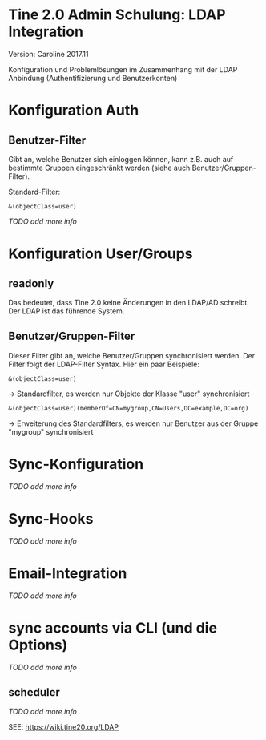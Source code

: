 Tine 2.0 Admin Schulung: LDAP Integration
=================

Version: Caroline 2017.11

Konfiguration und Problemlösungen im Zusammenhang mit der LDAP Anbindung (Authentifizierung und Benutzerkonten)

# Konfiguration Auth

## Benutzer-Filter

Gibt an, welche Benutzer sich einloggen können, kann z.B. auch auf bestimmte Gruppen eingeschränkt werden (siehe auch Benutzer/Gruppen-Filter).

Standard-Filter:

    &(objectClass=user)

_TODO add more info_

# Konfiguration User/Groups
## readonly

Das bedeutet, dass Tine 2.0 keine Änderungen in den LDAP/AD schreibt. Der LDAP ist das führende System.

## Benutzer/Gruppen-Filter

Dieser Filter gibt an, welche Benutzer/Gruppen synchronisiert werden. Der Filter folgt der LDAP-Filter Syntax.
Hier ein paar Beispiele:

    &(objectClass=user)
    
-> Standardfilter, es werden nur Objekte der Klasse "user" synchronisiert 

    &(objectClass=user)(memberOf=CN=mygroup,CN=Users,DC=example,DC=org)
    
-> Erweiterung des Standardfilters, es werden nur Benutzer aus der Gruppe "mygroup" synchronisiert

# Sync-Konfiguration

_TODO add more info_

# Sync-Hooks

_TODO add more info_

# Email-Integration

_TODO add more info_

# sync accounts via CLI (und die Options)

_TODO add more info_

## scheduler

_TODO add more info_

SEE: https://wiki.tine20.org/LDAP
